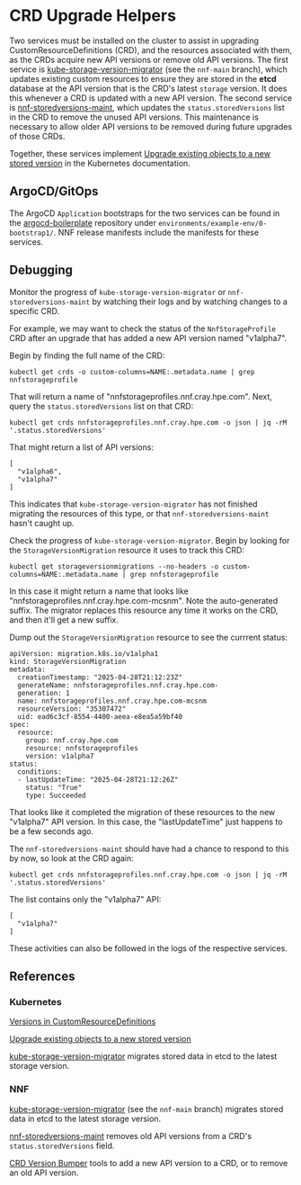 # CRD Upgrade Helpers

Two services must be installed on the cluster to assist in upgrading CustomResourceDefinitions (CRD), and the resources associated with them, as the CRDs acquire new API versions or remove old API versions. The first service is [kube-storage-version-migrator](https://github.com/NearNodeFlash/kube-storage-version-migrator/tree/nnf-main) (see the `nnf-main` branch), which updates existing custom resources to ensure they are stored in the **etcd** database at the API version that is the CRD's latest `storage` version. It does this whenever a CRD is updated with a new API version. The second service is [nnf-storedversions-maint](https://github.com/NearNodeFlash/nnf-storedversions-maint), which updates the `status.storedVersions` list in the CRD to remove the unused API versions. This maintenance is necessary to allow older API versions to be removed during future upgrades of those CRDs.

Together, these services implement [Upgrade existing objects to a new stored version](https://kubernetes.io/docs/tasks/extend-kubernetes/custom-resources/custom-resource-definition-versioning/#upgrade-existing-objects-to-a-new-stored-version) in the Kubernetes documentation.

## ArgoCD/GitOps

The ArgoCD `Application` bootstraps for the two services can be found in the [argocd-boilerplate](https://github.com/NearNodeFlash/argocd-boilerplate) repository under `environments/example-env/0-bootstrap1/`. NNF release manifests include the manifests for these services.

## Debugging

Monitor the progress of `kube-storage-version-migrator` or `nnf-storedversions-maint` by watching their logs and by watching changes to a specific CRD.

For example, we may want to check the status of the `NnfStorageProfile` CRD after an upgrade that has added a new API version named "v1alpha7".

Begin by finding the full name of the CRD:

```console
kubectl get crds -o custom-columns=NAME:.metadata.name | grep nnfstorageprofile
```

That will return a name of "nnfstorageprofiles.nnf.cray.hpe.com". Next, query the `status.storedVersions` list on that CRD:

```console
kubectl get crds nnfstorageprofiles.nnf.cray.hpe.com -o json | jq -rM '.status.storedVersions'
```

That might return a list of API versions:

```console
[
  "v1alpha6",
  "v1alpha7"
]
```

This indicates that `kube-storage-version-migrator` has not finished migrating the resources of this type, or that `nnf-storedversions-maint` hasn't caught up.

Check the progress of `kube-storage-version-migrator`. Begin by looking for the `StorageVersionMigration` resource it uses to track this CRD:

```console
kubectl get storageversionmigrations --no-headers -o custom-columns=NAME:.metadata.name | grep nnfstorageprofile
```

In this case it might return a name that looks like "nnfstorageprofiles.nnf.cray.hpe.com-mcsnm". Note the auto-generated suffix. The migrator replaces this resource any time it works on the CRD, and then it'll get a new suffix.

Dump out the `StorageVersionMigration` resource to see the currrent status:

```console
apiVersion: migration.k8s.io/v1alpha1
kind: StorageVersionMigration
metadata:
  creationTimestamp: "2025-04-28T21:12:23Z"
  generateName: nnfstorageprofiles.nnf.cray.hpe.com-
  generation: 1
  name: nnfstorageprofiles.nnf.cray.hpe.com-mcsnm
  resourceVersion: "35307472"
  uid: ead6c3cf-8554-4400-aeea-e8ea5a59bf40
spec:
  resource:
    group: nnf.cray.hpe.com
    resource: nnfstorageprofiles
    version: v1alpha7
status:
  conditions:
  - lastUpdateTime: "2025-04-28T21:12:26Z"
    status: "True"
    type: Succeeded
```

That looks like it completed the migration of these resources to the new "v1alpha7" API version. In this case, the "lastUpdateTime" just happens to be a few seconds ago.

The `nnf-storedversions-maint` should have had a chance to respond to this by now, so look at the CRD again:

```console
kubectl get crds nnfstorageprofiles.nnf.cray.hpe.com -o json | jq -rM '.status.storedVersions'
```

The list contains only the "v1alpha7" API:

```console
[
  "v1alpha7"
]
```

These activities can also be followed in the logs of the respective services.

## References

### Kubernetes

[Versions in CustomResourceDefinitions](https://kubernetes.io/docs/tasks/extend-kubernetes/custom-resources/custom-resource-definition-versioning/)

[Upgrade existing objects to a new stored version](https://kubernetes.io/docs/tasks/extend-kubernetes/custom-resources/custom-resource-definition-versioning/#upgrade-existing-objects-to-a-new-stored-version)

[kube-storage-version-migrator](https://github.com/kubernetes-sigs/kube-storage-version-migrator) migrates stored data in etcd to the latest storage version.

### NNF

[kube-storage-version-migrator](https://github.com/NearNodeFlash/kube-storage-version-migrator/tree/nnf-main) (see the `nnf-main` branch) migrates stored data in etcd to the latest storage version.

[nnf-storedversions-maint](https://github.com/NearNodeFlash/nnf-storedversions-maint) removes old API versions from a CRD's `status.storedVersions` field.

[CRD Version Bumper](../crd-bumper/readme.md) tools to add a new API version to a CRD, or to remove an old API version.
